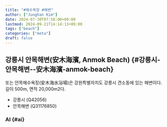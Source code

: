 ```yaml
---
title: "#해수욕장 #해변"
author: ["Junghan Kim"]
date: 2024-07-30T07:58:00+09:00
lastmod: 2024-09-21T14:14:13+09:00
tags: ["beach"]
categories: ["meta"]
draft: false
---
```


## 강릉시 안목해변(安木海濱, Anmok Beach) {#강릉시-안목해변--安木海濱-anmok-beach}

또는 안목해수욕장(安木海水浴場)은 강원특별자치도 강릉시 견소동에 있는 해변이다. 길이 500m, 면적 20,000m2다.

-   강릉시 (Q42056)
-   안목해변 (Q31176850)


### AI {#ai}
